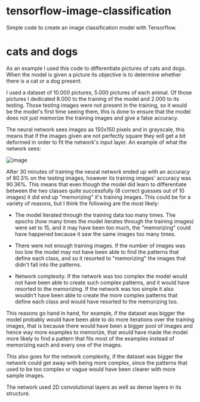 # tensorflow-image-classification
Simple code to create an image classification model with Tensorflow.

# cats and dogs
As an example I used this code to differentiate pictures of cats and dogs. When the model is given a picture its objective is to determine whether there is a cat or a dog present.

I used a dataset of 10.000 pictures, 5.000 pictures of each animal. Of those pictures I dedicated 8.000 to the training of the model and 2.000 to its testing. Those testing images were not present in the training, so it would be the model's first time seeing them, this is done to ensure that the model does not just memorize the training images and give a false accuracy.

The neural network sees images as 150x150 pixels and in grayscale, this means that if the images given are not perfectly square they will get a bit deformed in order to fit the network's input layer. An example of what the network sees:

![image](https://github.com/XaviMV/tensorflow-image-classification/assets/70759474/3e51d8c9-7735-49d2-98bf-33952cd0ee23)


After 30 minutes of training the neural network ended up with an accuracy of 80.3% on the testing images, however its training images' accuracy was 90.36%. This means that even though the model did learn to differentiate between the two classes quite successfully (8 correct guesses out of 10 images) it did end up "memorizing" it's training images. This could be for a variety of reasons, but I think the following are the most likely:

  - The model iterated through the training data too many times. The epochs (how many times the model iterates through the training images) were set to 15, and it may have been too much, the "memorizing" could have happened because it saw the same images too many times.


  - There were not enough training images. If the number of images was too low the model may not have been able to find the patterns that define each class, and so it resorted to "memorizing" the images that didn't fall into the patterns.


  - Network complexity. If the network was too complex the model would not have been able to create such complex patterns, and it would have resorted to the memorizing. If the network was too simple it also wouldn't have been able to create the more complex patterns that define each class and would have resorted to the memorizing too.

This reasons go hand in hand, for example, if the dataset was bigger the model probably would have been able to do more iterations over the training images, that is because there would have been a bigger pool of images and hence way more examples to memorize, that would have made the model more likely to find a pattern that fits most of the examples instead of memorizing each and every one of the images.

This also goes for the network complexity, if the dataset was bigger the network could get away with being more complex, since the patterns that used to be too complex or vague would have been clearer with more sample images.

The network used 2D convolutional layers as well as dense layers in its structure.
